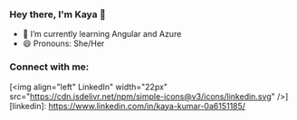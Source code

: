 ### Hey there, I'm Kaya 👋

- 🌱 I’m currently learning Angular and Azure 
- 😄 Pronouns: She/Her

### Connect with me:
[<img align="left" LinkedIn" width="22px" src="https://cdn.jsdelivr.net/npm/simple-icons@v3/icons/linkedin.svg" />][linkedin]: https://www.linkedin.com/in/kaya-kumar-0a6151185/

